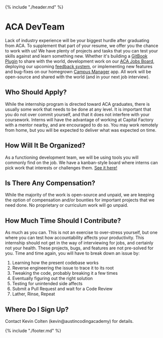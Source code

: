 {% include "./header.md" %}

# ACA DevTeam

Lack of industry experience will be your biggest hurdle after graduating from ACA. To supplement that part of your resume, we offer you the chance to work with us! We have plenty of projects and tasks that you can test your skills against and learn something new. Whether it's building a [GitBook Plugin](https://github.com/AustinCodingAcademy/plugin-tonic-aca) to share with the world, development work on our [ACA Jobs Board](https://github.com/AustinCodingAcademy/jobskee-open-source-job-board), deploying our upcoming [feedback system](https://github.com/AustinCodingAcademy/phpback), or implementing new features and bug-fixes on our homegrown [Campus Manager](https://github.com/AustinCodingAcademy/aca-campus) app. All work will be open-source and shared with the world (and in your next job interview).

## Who Should Apply?

While the internship program is directed toward ACA graduates, there is usually some work that needs to be done at any level. It is important that you do not over commit yourself, and that it does not interfere with your coursework. Interns will have the advantage of working at Capital Factory with a mentor nearby, and are encouraged to do so. You may work remotely from home, but you will be expected to deliver what was expected on time.

## How Will It Be Organized?

As a functioning development team, we will be using tools you will commonly find on the job. We have a kanban-style board where interns can pick work that interests or challenges them. [See it here!](https://wekan.austincodingacademy.com/b/5Lx3qDiinG39AqPdk/internship)

## Is There Any Compensation?

While the majority of the work is open-source and unpaid, we are keeping the option of compensation and/or bounties for important projects that we need done. No proprietary or curriculum work will go unpaid.

## How Much Time Should I Contribute?

As much as you can. This is not an exercise to over-stress yourself, but one where you can test how accountability affects your productivity. This internship should not get in the way of interviewing for jobs, and certainly not your health. These projects, bugs, and features are not pre-solved for you. Time and time again, you will have to break down an issue by:

  1. Learning how the present codebase works
  1. Reverse engineering the issue to trace it to its root
  1. Tweaking the code, probably breaking it a few times
  1. Eventually figuring out the right solution
  1. Testing for unintended side affects
  1. Submit a Pull Request and wait for a Code Review
  1. Lather, Rinse, Repeat

## Where Do I Sign Up?

Contact Kevin Colten (kevin@austincodingacademy) for details.

{% include "./footer.md" %}
